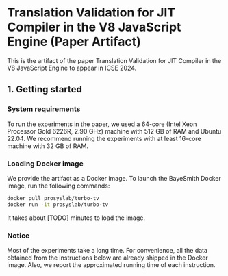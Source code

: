 # Translation Validation for JIT Compiler in the V8 JavaScript Engine (Paper Artifact)

This is the artifact of the paper Translation Validation for JIT Compiler in the V8 JavaScript Engine to appear in ICSE 2024.

## 1. Getting started

### System requirements

To run the experiments in the paper, we used a 64-core (Intel Xeon Processor Gold 6226R, 2.90 GHz) machine
with 512 GB of RAM and Ubuntu 22.04. We recommend running the experiments with at least 16-core machine with 32 GB of RAM.

### Loading Docker image

We provide the artifact as a Docker image. To launch the BayeSmith Docker image, run the following commands:

```bash
docker pull prosyslab/turbo-tv
docker run -it prosyslab/turbo-tv
```

It takes about [TODO] minutes to load the image.

### Notice

Most of the experiments take a long time. For convenience, all the data obtained from the instructions below are already shipped
in the Docker image. Also, we report the approximated running time of each instruction.
